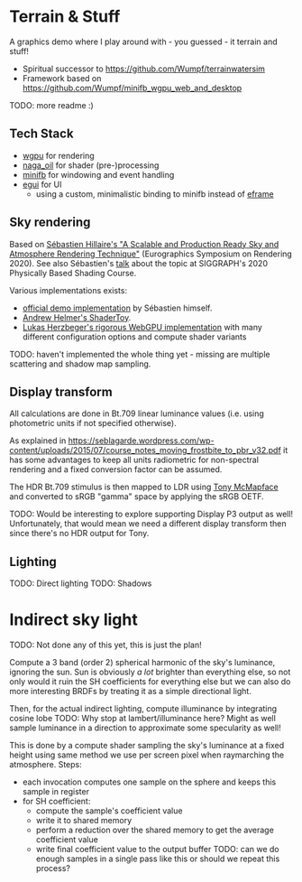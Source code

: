 Terrain & Stuff
========================================================
A graphics demo where I play around with - you guessed - it terrain and stuff!

* Spiritual successor to https://github.com/Wumpf/terrainwatersim
* Framework based on https://github.com/Wumpf/minifb_wgpu_web_and_desktop

TODO: more readme :)


Tech Stack
-----------------

* [wgpu](https://github.com/gfx-rs/wgpu) for rendering
* [naga_oil](https://github.com/bevyengine/naga_oil) for shader (pre-)processing
* [minifb](https://github.com/emoon/minifb) for windowing and event handling
* [egui](https://github.com/emilk/egui) for UI
  * using a custom, minimalistic binding to minifb instead of [eframe](https://github.com/emilk/egui/tree/master/crates/eframe)


Sky rendering
-----------------

Based on [Sébastien Hillaire's "A Scalable and Production Ready
Sky and Atmosphere Rendering Technique"](https://sebh.github.io/publications/egsr2020.pdf) (Eurographics Symposium on Rendering 2020).
See also Sébastien's [talk](https://www.youtube.com/watch?v=SW30QX1wxTY) about the topic at SIGGRAPH's 2020 Physically Based Shading Course.

Various implementations exists:
* [official demo implementation](https://github.com/sebh/UnrealEngineSkyAtmosphere) by Sébastien himself.
* [Andrew Helmer's ShaderToy](https://www.shadertoy.com/view/slSXRW).
* [Lukas Herzbeger's rigorous WebGPU implementation](https://github.com/JolifantoBambla/webgpu-sky-atmosphere) with many different configuration options and compute shader variants

TODO: haven't implemented the whole thing yet - missing are multiple scattering and shadow map sampling.

Display transform
-----------------

All calculations are done in Bt.709 linear luminance values (i.e. using photometric units if not specified otherwise).

As explained in https://seblagarde.wordpress.com/wp-content/uploads/2015/07/course_notes_moving_frostbite_to_pbr_v32.pdf
it has some advantages to keep all units radiometric for non-spectral rendering and a fixed conversion factor can be assumed.

The HDR Bt.709 stimulus is then mapped to LDR using [Tony McMapface](https://github.com/h3r2tic/tony-mc-mapface)
and converted to sRGB "gamma" space by applying the sRGB OETF.

TODO: Would be interesting to explore supporting Display P3 output as well!
Unfortunately, that would mean we need a different display transform then since there's no HDR output for Tony.


Lighting
-----------------
TODO: Direct lighting
TODO: Shadows

Indirect sky light
==================
TODO: Not done any of this yet, this is just the plan!

Compute a 3 band (order 2) spherical harmonic of the sky's luminance, ignoring the sun.
Sun is obviously _a lot_ brighter than everything else,
so not only would it ruin the SH coefficients for everything else but we can also do more interesting
BRDFs by treating it as a simple directional light.

Then, for the actual indirect lighting, compute illuminance by integrating cosine lobe
TODO: Why stop at lambert/illuminance here? Might as well sample luminance in a direction to approximate some specularity as well!

This is done by a compute shader sampling the sky's luminance at a fixed height using same method we use per screen pixel when raymarching the atmosphere.
Steps:
* each invocation computes one sample on the sphere and keeps this sample in register
* for SH coefficient:
  * compute the sample's coefficient value
  * write it to shared memory
  * perform a reduction over the shared memory to get the average coefficient value
  * write final coefficient value to the output buffer
TODO: can we do enough samples in a single pass like this or should we repeat this process?